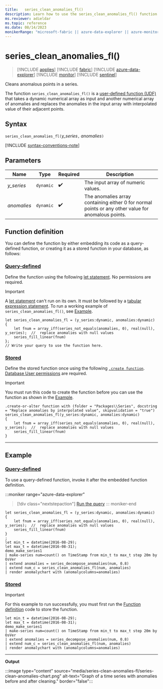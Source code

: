 ```yaml
---
title:   series_clean_anomalies_fl()
description: Learn how to use the series_clean_anomalies_fl() function to clean anomalous points in a series.
ms.reviewer: adieldar
ms.topic: reference
ms.date: 08/14/2023
monikerRange: "microsoft-fabric || azure-data-explorer || azure-monitor || microsoft-sentinel"
---
```

# series_clean_anomalies_fl()

>[!INCLUDE [applies](../includes/applies-to-version/applies.md)] [!INCLUDE [fabric](../includes/applies-to-version/fabric.md)] [!INCLUDE [azure-data-explorer](../includes/applies-to-version/azure-data-explorer.md)] [!INCLUDE [monitor](../includes/applies-to-version/monitor.md)] [!INCLUDE [sentinel](../includes/applies-to-version/sentinel.md)]

Cleans anomalous points in a series.

The function `series_clean_anomalies_fl()` is a [user-defined function (UDF)](../query/functions/user-defined-functions.md) that takes a dynamic numerical array as input and another numerical array of anomalies and replaces the anomalies in the input array with interpolated value of their adjacent points.

## Syntax

`series_clean_anomalies_fl(`*y_series*`,` *anomalies*`)`

[!INCLUDE [syntax-conventions-note](../includes/syntax-conventions-note.md)]

## Parameters

|Name|Type|Required|Description|
|--|--|--|--|
| *y_series* | `dynamic` |  :heavy_check_mark: | The input array of numeric values.|
| *anomalies* | `dynamic` |  :heavy_check_mark: | The anomalies array containing either 0 for normal points or any other value for anomalous points.|

## Function definition

You can define the function by either embedding its code as a query-defined function, or creating it as a stored function in your database, as follows:

### [Query-defined](#tab/query-defined)

Define the function using the following [let statement](../query/let-statement.md). No permissions are required.

> [!IMPORTANT]
> A [let statement](../query/let-statement.md) can't run on its own. It must be followed by a [tabular expression statement](../query/tabular-expression-statements.md). To run a working example of `series_clean_anomalies_fl()`, see [Example](#example).

```kusto
let series_clean_anomalies_fl = (y_series:dynamic, anomalies:dynamic)
{
    let fnum = array_iff(series_not_equals(anomalies, 0), real(null), y_series);  //  replace anomalies with null values
    series_fill_linear(fnum)
};
// Write your query to use the function here.
```

### [Stored](#tab/stored)

Define the stored function once using the following [`.create function`](../management/create-function.md). [Database User permissions](../access-control/role-based-access-control.md) are required.

> [!IMPORTANT]
> You must run this code to create the function before you can use the function as shown in the [Example](#example).

```kusto
.create-or-alter function with (folder = "Packages\\Series", docstring = "Replace anomalies by interpolated value", skipvalidation = "true")
series_clean_anomalies_fl(y_series:dynamic, anomalies:dynamic)
{
    let fnum = array_iff(series_not_equals(anomalies, 0), real(null), y_series);  //  replace anomalies with null values
    series_fill_linear(fnum)
}
```

---

## Example

### [Query-defined](#tab/query-defined)

To use a query-defined function, invoke it after the embedded function definition.

:::moniker range="azure-data-explorer"
> [!div class="nextstepaction"]
> <a href="https://dataexplorer.azure.com/clusters/https%3a%2f%2fhelp.kusto.windows.net/databases/Samples?query=H4sIAAAAAAAEAG2OzYrCQBCE74G8Qx8TMJJkQVwkz%2bBB8TqMkxbDTk%2bHmQ4q%2bPBmTPw57LGq66tqiwLUOSXQQKsFpSPM6rJaFeW6qH%2fzTZrYGNHX%2fyM%2fVYy0SKxI%2f6EK6DsMVZrcIepi0uAGagwPTrIc2MF%2brNiJph5Onml%2bQHieCYI91CXB8QbbcEAf2%2fAq6FrQjknbWNnA1K1aNEw9B1TvYzbuLaBcrvMvdPSU%2bWDGonYfRJ3sRL2dJ%2btHEv1s3sxZe4FLJ2fIXhbbgVxovrE0eQDAQen6VwEAAA%3d%3d" target="_blank">Run the query</a>
::: moniker-end

```kusto
let series_clean_anomalies_fl = (y_series:dynamic, anomalies:dynamic)
{
    let fnum = array_iff(series_not_equals(anomalies, 0), real(null), y_series);  //  replace anomalies with null values
    series_fill_linear(fnum)
}
;
let min_t = datetime(2016-08-29);
let max_t = datetime(2016-08-31);
demo_make_series1
| make-series num=count() on TimeStamp from min_t to max_t step 20m by OsVer
| extend anomalies = series_decompose_anomalies(num, 0.8)
| extend num_c = series_clean_anomalies_fl(num, anomalies)
| render anomalychart with (anomalycolumns=anomalies)
```

### [Stored](#tab/stored)

> [!IMPORTANT]
> For this example to run successfully, you must first run the [Function definition](#function-definition) code to store the function.

```kusto
let min_t = datetime(2016-08-29);
let max_t = datetime(2016-08-31);
demo_make_series1
| make-series num=count() on TimeStamp from min_t to max_t step 20m by OsVer
| extend anomalies = series_decompose_anomalies(num, 0.8)
| extend num_c = series_clean_anomalies_fl(num, anomalies)
| render anomalychart with (anomalycolumns=anomalies)
```

---

**Output**

:::image type="content" source="media/series-clean-anomalies-fl/series-clean-anomalies-chart.png" alt-text="Graph of a time series with anomalies before and after cleaning." border="false":::
